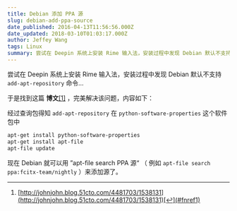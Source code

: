 ```yaml
---
title: Debian 添加 PPA 源
slug: debian-add-ppa-source
date_published: 2016-04-13T11:56:56.000Z
date_updated: 2018-03-10T01:03:17.000Z
author: Jeffey Wang
tags: Linux
summary: 尝试在 Deepin 系统上安装 Rime 输入法，安装过程中发现 Debian 默认不支持 add-apt-repository 命令。
---
```


尝试在 Deepin 系统上安装 Rime 输入法，安装过程中发现 Debian 默认不支持 `add-apt-repository` 命令...

于是找到这篇 **博文**[[1]](#fn1) ，完美解决该问题，内容如下：

经过查询包得知 `add-apt-repository` 在 `python-software-properties` 这个软件包中

```bash
apt-get install python-software-properties
apt-get install apt-file
apt-file update
```

现在 Debian 就可以用 ”apt-file search PPA 源“ （ 例如 `apt-file search ppa:fcitx-team/nightly` ）来添加源了。

---

1.  [http://johnjohn.blog.51cto.com/4481703/1538131](http://johnjohn.blog.51cto.com/4481703/1538131)[↩︎](#fnref1)
